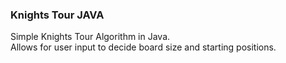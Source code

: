 ### Knights Tour JAVA
Simple Knights Tour Algorithm in Java.<br />
Allows for user input to decide board size and starting positions.
